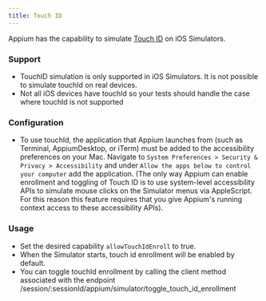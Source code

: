 ```yaml
---
title: Touch ID
---
```


Appium has the capability to simulate [Touch ID](https://support.apple.com/en-ca/HT201371) on iOS Simulators.

### Support
* TouchID simulation is only supported in iOS Simulators. It is not possible to simulate touchId on real devices.
* Not all iOS devices have touchId so your tests should handle the case where touchId is not supported

### Configuration
* To use touchId, the application that Appium launches from (such as Terminal, AppiumDesktop, or iTerm) must be added to the accessibility preferences on your Mac. Navigate to `System Preferences > Security & Privacy > Accessibility` and under `Allow the apps below to control your computer` add the application. (The only way Appium can enable enrollment and toggling of Touch ID is to use system-level accessibility APIs to simulate mouse clicks on the Simulator menus via AppleScript. For this reason this feature requires that you give Appium's running context access to these accessibility APIs).

### Usage
* Set the desired capability `allowTouchIdEnroll` to true.
* When the Simulator starts, touch id enrollment will be enabled by default.
* You can toggle touchId enrollment by calling the client method associated with the endpoint /session/:sessionId/appium/simulator/toggle_touch_id_enrollment
